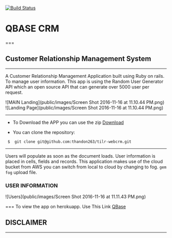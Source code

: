 
[![Build Status](https://travis-ci.org/thandon263/tilr-webcrm.svg?branch=master)](https://travis-ci.org/thandon263/tilr-webcrm)


# QBASE CRM
===

## Customer Relationship Management System
---
A Customer Relationship Management Application built using Ruby on rails. To manage user information. This app is using the Random User Generator API which
an open source API that can generate over 5000 user per request.

![MAIN Landing](public/images/Screen Shot 2016-11-16 at 11.10.44 PM.png)
![Landing Page](public/images/Screen Shot 2016-11-16 at 11.10.44 PM.png)

---
* To Download the APP you can use the zip [Download](https://github.com/thandon263/tilr-webcrm/archive/master.zip)

* You can clone the repository:

```console
 $  git clone git@github.com:thandon263/tilr-webcrm.git
```
----
Users will populate as soon as the document loads. User information is placed in
cells, fields and records. This application makes use of the cloud bucket from AWS you can switch from local to cloud by changing to fog. ``` gem fog ``` upload file.

### USER INFORMATION

![Users](public/images/Screen Shot 2016-11-16 at 11.11.43 PM.png)

===
To view the app on herokuapp. Use This Link [QBase](https://qbase.herokuapp.com)


## DISCLAIMER
---
